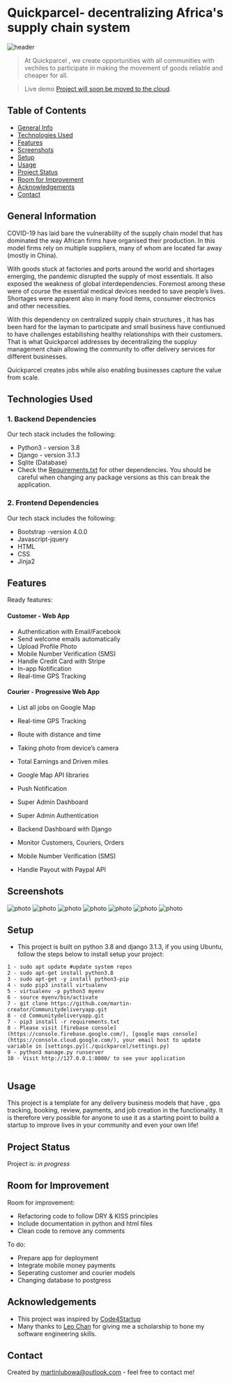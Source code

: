 # Quickparcel- decentralizing Africa's supply chain system
![header](/images/header.png)
>  At Quickparcel , we create opportunities with all communities with vechiles to participate in making the movement of goods reliable and cheaper for all. 


> Live demo [Project will soon be moved to  the cloud](#). <!-- If you have the project hosted somewhere, include the link here. -->

## Table of Contents
* [General Info](#general-information)
* [Technologies Used](#technologies-used)
* [Features](#features)
* [Screenshots](#screenshots)
* [Setup](#setup)
* [Usage](#usage)
* [Project Status](#project-status)
* [Room for Improvement](#room-for-improvement)
* [Acknowledgements](#acknowledgements)
* [Contact](#contact)
<!-- * [License](#license) -->


## General Information

COVID-19 has laid bare the vulnerability of the supply chain model that has dominated the way African firms have organised their production. In this model firms rely on multiple suppliers, many of whom are located far away (mostly in China).

With goods stuck at factories and ports around the world and shortages emerging, the pandemic disrupted the supply of most essentials. It also exposed the weakness of global interdependencies. Foremost among these were of course the essential medical devices needed to save people’s lives. Shortages were apparent also in many food items, consumer electronics and other necessities.

With this dependency on centralized  supply chain structures , it has has been hard  for the layman to participate and small business  have contiunued to have challenges estabilishing healthy relationships with their customers. That is what  Quickparcel addresses by decentralizing the suppluy management chain allowing the community  to offer delivery services for different businesses. 

Quickparcel creates jobs while also enabling businesses capture the value from scale.  




## Technologies Used

### 1. Backend Dependencies
Our tech stack includes the following:
- Python3 - version 3.8
- Django - version 3.1.3
- Sqlite (Database)
- Check the [Requirements.txt](./requirements.txt) for other dependencies. You should be careful when changing any  package versions as this  can break the application. 

### 2. Frontend Dependencies
Our tech stack includes the following:
- Bootstrap -version 4.0.0
- Javascript-jquery
- HTML
- CSS
- Jinja2


## Features

Ready features:

#### Customer - Web App
- Authentication with Email/Facebook
- Send welcome emails automatically
- Upload Profile Photo
- Mobile Number Verification (SMS)
- Handle Credit Card with Stripe
- In-app Notification
- Real-time GPS Tracking


#### Courier - Progressive Web App
- List all jobs on Google Map
- Real-time GPS Tracking
- Route with distance and time
- Taking photo from device’s camera
- Total Earnings and Driven miles
- Google Map API libraries
- Push Notification


- Super Admin Dashboard
- Super Admin Authentication
- Backend Dashboard with Django
- Monitor Customers, Couriers, Orders
- Mobile Number Verification (SMS)
- Handle Payout with Paypal API





## Screenshots

![photo](/images/delivery-1.png)
![photo](/images/delivery-2.png)
![photo](/images/delivery-3.png)
![photo](/images/delivery-4.png)
![photo](/images/delivery-5.png)
![photo](/images/delivery-6.png)
![photo](/images/delivery-7.png)



## Setup

* This project is built on python 3.8 and django 3.1.3, if you using Ubuntu, follow the steps below to install setup your project:
``` 
1 - sudo apt update #update system repos
2 - sudo apt-get install python3.8 
3 - sudo apt-get -y install python3-pip
4 - sudo pip3 install virtualenv 
5 - virtualenv -p python3 myenv
6 - source myenv/bin/activate
7 - git clone https://github.com/martin-creator/Communitydeliveryapp.git
8 - cd Communitydeliveryapp.git
7 - pip3 install -r requirements.txt 
8 - Please visit [firebase console](https://console.firebase.google.com/), [google maps console](https://console.cloud.google.com/), your email host to update variable in [settings.py](./quickparcel/settings.py)
9 - python3 manage.py runserver
10 - Visit http://127.0.0.1:8000/ to see your application


```



## Usage

This project is a template for  any delivery business models  that have , gps tracking, booking,  review, payments, and job creation in the functionality.  It is therefore very possible for anyone to use it as a starting point to build a startup  to improve   lives in your community and even your own life!


## Project Status

Project is: _in progress_ 


## Room for Improvement

Room for improvement:
- Refactoring code to follow DRY & KISS principles
- Include documentation in python and html files
- Clean code to remove any comments

To do:
- Prepare app for deployment
- Integrate mobile money payments
- Seperating customer and courier models
- Changing database to  postgress



## Acknowledgements

- This project was inspired by [Code4Startup](https://code4startup.com/)
- Many thanks to [Leo Chan](https://hk.linkedin.com/in/leowchan) for giving me a scholarship to hone my software engineering skills. 


## Contact
Created by <martinlubowa@outlook.com> - feel free to contact me!


<!-- Optional -->
<!-- ## License -->
<!-- This project is open source and available under the [... License](). -->

<!-- You don't have to include all sections - just the one's relevant to your project -->


